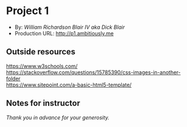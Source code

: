# Project 1
+ By: *William Richardson Blair IV aka Dick Blair*
+ Production URL: <http://p1.ambitiously.me>

## Outside resources
https://www.w3schools.com/
<br/>
https://stackoverflow.com/questions/15785390/css-images-in-another-folder
<br/>
https://www.sitepoint.com/a-basic-html5-template/


## Notes for instructor
*Thank you in advance for your generosity.*
